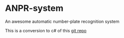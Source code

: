 # ANPR-system
An awesome automatic number-plate recognition system 

This is a conversion to c# of this [git repo](https://github.com/longphungtuan94/ALPR_System)
